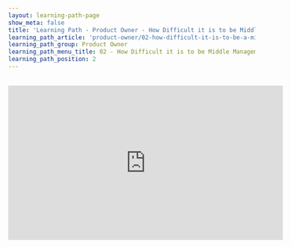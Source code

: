 ```yaml
---
layout: learning-path-page
show_meta: false
title: 'Learning Path - Product Owner - How Difficult it is to be Middle Management'
learning_path_article: 'product-owner/02-how-difficult-it-is-to-be-a-middle-manager-article'
learning_path_group: Product Owner
learning_path_menu_title: 02 - How Difficult it is to be Middle Management
learning_path_position: 2
---
```


<br />
<iframe width="560" height="315" src="https://www.youtube.com/embed/qCGCNGHyx9I" frameborder="0" allow="accelerometer; autoplay; encrypted-media; gyroscope; picture-in-picture" allowfullscreen></iframe>
